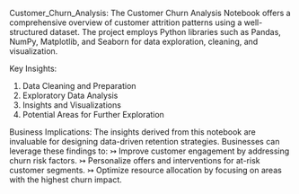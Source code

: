 Customer_Churn_Analysis: The Customer Churn Analysis Notebook offers a comprehensive overview of customer attrition patterns using a well-structured dataset. The project employs Python libraries such as Pandas, NumPy, Matplotlib, and Seaborn for data exploration, cleaning, and visualization.

Key Insights:
1. Data Cleaning and Preparation
2. Exploratory Data Analysis
3. Insights and Visualizations
4. Potential Areas for Further Exploration

Business Implications:
The insights derived from this notebook are invaluable for designing data-driven retention strategies. Businesses can leverage these findings to:
↣ Improve customer engagement by addressing churn risk factors.
↣ Personalize offers and interventions for at-risk customer segments.
↣ Optimize resource allocation by focusing on areas with the highest churn impact.
